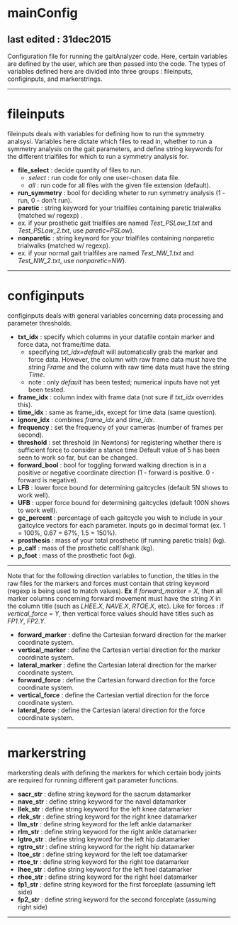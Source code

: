 # mainConfig

last edited : 31dec2015
---

Configuration file for running the gaitAnalyzer code. Here, certain variables are defined by the user, which are then passed into the code. The types of variables defined here are divided into three groups : fileinputs, configinputs, and markerstrings.

---
# fileinputs
fileinputs deals with variables for defining how to run the symmetry analsysi. Variables here dictate which files to read in, whether to run a symmetry analysis on the gait parameters, and define string keywords for the different trialfiles for which to run a symmetry analysis for.
 - **file_select** : decide quantity of files to run.
   - *select* :  run code for only one user-chosen data file.
   - *all* : run code for all files with the given file extension (default).
 -  **run_symmetry** : bool for deciding wheter to run symmetry analysis (1 - run, 0 - don't run).
 -  **paretic** : string keyword for your trialfiles containing paretic trialwalks (matched w/ regexp) .
   - ex. if your prosthetic gait trialfiles are named *Test_PSLow_1.txt* and *Test_PSLow_2.txt*, use *paretic=PSLow*).
 -  **nonparetic** : string keyword for your trialfiles containing nonparetic trialwalks (matched w/ regexp).
   - ex. if your normal gait trialfiles are named *Test_NW_1.txt* and *Test_NW_2.txt*, use *nonparetic=NW*).

--- 

# configinputs
configinputs deals with general variables concerning data processing and parameter thresholds.
 - **txt_idx** : specify which columns in your datafile contain marker and force data, not frame/time data.
   - specifying *txt_idx=default* will automatically grab the marker and force data. However, the column with raw frame data must have the string *Frame* and the column with raw time data must have the string *Time*.
   - note : only *default* has been tested; numerical inputs have not yet been tested.
 - **frame_idx** : column index with frame data (not sure if *txt_idx* overrides this).
 - **time_idx** : same as frame_idx, except for time data (same question).
 - **ignore_idx** : combines *frame_idx* and *time_idx*.
 - **frequency** : set the frequency of your cameras (number of frames per second).
 - **threshold** : set threshold (in Newtons) for registering whether there is sufficient force to consider a stance time Default value of 5 has been seen to work so far, but can be changed.
 - **forward_bool** : bool for toggling forward walking direction is in a positive or negative coordinate direction (1 - forward is positive. 0 - forward is negative).
 - **LFB** : lower force bound for determining gaitcycles (default 5N shows to work well).
 - **UFB** : upper force bound for determining gaitcycles (default 100N shows to work well).
 - **gc_percent** : percentage of each gaitcycle you wish to include in your gaitcylce vectors for each parameter. Inputs go in decimal format (ex. 1 = 100%, 0.67 = 67%, 1.5 = 150%).
 - **prosthesis** : mass of your total prosthetic (if running paretic trials) (kg).
 - **p_calf** : mass of the prosthetic calf/shank (kg).
 - **p_foot** : mass of the prosthetic foot (kg).

---
Note that for the following direction variables to function, the titles in the raw files for the markers and forces must contain that string keyword (regexp is being used to match values).
 **Ex** if *forward_marker = X*, then all marker columns concerning forward movement must have the string *X* in the column     title (such as *LHEE.X*, *NAVE.X*, *RTOE.X*, etc). Like for forces : if *vertical_force = Y*, then vertical force values       should have titles such as *FP1.Y*, *FP2.Y*.
 -  **forward_marker** : define the Cartesian forward direction for the marker coordinate system.
 -  **vertical_marker** : define the Cartesian vertial direction for the marker coordinate system.
 -  **lateral_marker** : define the Cartesian lateral direction for the marker coordinate system.
 -  **forward_force** : define the Cartesian forward direction for the force coordinate system.
 -  **vertical_force** : define the Cartesian vertial direction for the force coordinate system.
 -  **lateral_force** : define the Cartesian lateral direction for the force coordinate system.

---

# markerstring

markersting deals with defining the markers for which certain body joints are required for running different gait parameter functions.
 - **sacr_str** : define string keyword for the sacrum datamarker
 - **nave_str** : define string keyword for the navel datamarker
 - **llek_str** : define string keyword for the left knee datamarker
 - **rlek_str** : define string keyword for the right knee datamarker
 - **llm_str** : define string keyword for the left ankle datamarker
 - **rlm_str** : define string keyword for the right ankle datamarker
 - **lgtro_str** : define string keyword for the left hip datamarker
 - **rgtro_str** : define string keyword for the right hip datamarker
 - **ltoe_str** : define string keyword for the left toe datamarker
 - **rtoe_tr** : define string keyword for the right toe datamarker
 - **lhee_str** : define string keyword for the left heel datamarker
 - **rhee_str** : define string keyword for the right heel datamarker
 - **fp1_str** : define string keyword for the first forceplate (assuming left side)
 - **fp2_str** : define string keyword for the second forceplate (assuming right side)

---
